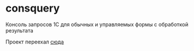 # consquery
Консоль запросов 1С для обычных и управляемых формы с обработкой результата

Проект переехал [сюда](https://github.com/lavelinevgeny/consquery// "Консоль запросов 1С для обычных и управляемых формы с обработкой результата") 
